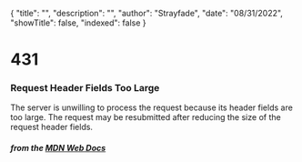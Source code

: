 {
    "title": "",
    "description": "",
    "author": "Strayfade",
    "date": "08/31/2022",
    "showTitle": false,
    "indexed": false
}
# 431
### Request Header Fields Too Large

The server is unwilling to process the request because its header fields are too large. The request may be resubmitted after reducing the size of the request header fields.

#### *from the [MDN Web Docs](https://developer.mozilla.org/en-US/docs/Web/HTTP/Status)* 